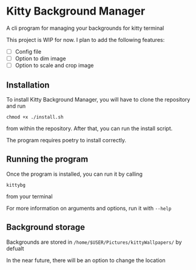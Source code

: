 # Kitty Background Manager
A cli program for managing your backgrounds for kitty terminal

This project is WIP for now.
I plan to add the following features:
- [ ] Config file
- [ ] Option to dim image
- [ ] Option to scale and crop image

## Installation
To install Kitty Background Manager, you will have to clone the repository and run

```
chmod +x ./install.sh
```

from within the repository. After that, you can run the install script. 

The program requires poetry to install correctly. 

## Running the program
Once the program is installed, you can run it by calling

```
kittybg
``` 

from your terminal

For more information on arguments and options, run it with `--help`

## Background storage

Backgrounds are stored in `/home/$USER/Pictures/kittyWallpapers/` by defualt

In the near future, there will be an option to change the location
